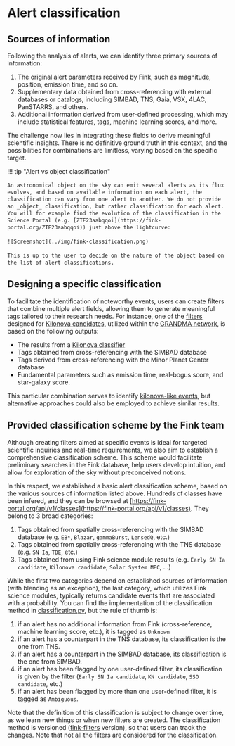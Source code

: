 # Alert classification

## Sources of information

Following the analysis of alerts, we can identify three primary sources of information:

1. The original alert parameters received by Fink, such as magnitude, position, emission time, and so on.
2. Supplementary data obtained from cross-referencing with external databases or catalogs, including SIMBAD, TNS, Gaia, VSX, 4LAC, PanSTARRS, and others.
3. Additional information derived from user-defined processing, which may include statistical features, tags, machine learning scores, and more.

The challenge now lies in integrating these fields to derive meaningful scientific insights. There is no definitive ground truth in this context, and the possibilities for combinations are limitless, varying based on the specific target. 

!!! tip "Alert vs object classification"

	An astronomical object on the sky can emit several alerts as its flux evolves, and based on available information on each alert, the classification can vary from one alert to another. We do not provide an _object_ classification, but rather classification for each alert. You will for example find the evolution of the classification in the Science Portal (e.g. [ZTF23aabqqoi](https://fink-portal.org/ZTF23aabqqoi)) just above the lightcurve:

	![Screenshot](../img/fink-classification.png)

	This is up to the user to decide on the nature of the object based on the list of alert classifications.

## Designing a specific classification

To facilitate the identification of noteworthy events, users can create filters that combine multiple alert fields, allowing them to generate meaningful tags tailored to their research needs. For instance, one of the [filters](/broker/filters) designed for [Kilonova candidates](https://github.com/astrolabsoftware/fink-filters/blob/be30474e10d041afe8da992ac1fe37da71db230f/fink_filters/filter_kn_candidates/filter.py#L84-L94), utilized within the [GRANDMA network](https://grandma.ijclab.in2p3.fr/), is based on the following outputs:

- The results from a [Kilonova classifier](https://github.com/astrolabsoftware/fink-science/tree/master/fink_science/kilonova)
- Tags obtained from cross-referencing with the SIMBAD database
- Tags derived from cross-referencing with the Minor Planet Center database
- Fundamental parameters such as emission time, real-bogus score, and star-galaxy score.

This particular combination serves to identify [kilonova-like events](https://fink-portal.org/?action=class&class=Kilonova%20candidate), but alternative approaches could also be employed to achieve similar results. 

## Provided classification scheme by the Fink team

Although creating filters aimed at specific events is ideal for targeted scientific inquiries and real-time requirements, we also aim to establish a comprehensive classification scheme. This scheme would facilitate preliminary searches in the Fink database, help users develop intuition, and allow for exploration of the sky without preconceived notions.

In this respect, we established a basic alert classification scheme, based on the various sources of information listed above. Hundreds of classes have been infered, and they can be browsed at [https://fink-portal.org/api/v1/classes](https://fink-portal.org/api/v1/classes). They belong to 3 broad categories:

1. Tags obtained from spatially cross-referencing with the SIMBAD database (e.g. `EB*`, `Blazar`, `gammaBurst`, `LensedQ`, etc.)
2. Tags obtained from spatially cross-referencing with the TNS database (e.g. `SN Ia`, `TDE`, etc.)
3. Tags obtained from using Fink science module results (e.g. `Early SN Ia candidate`, `Kilonova candidate`, `Solar System MPC`, ...)

While the first two categories depend on established sources of information (with blending as an exception), the last category, which utilizes Fink science modules, typically returns candidate events that are associated with a probability. You can find the implementation of the classification method in [classification.py](https://github.com/astrolabsoftware/fink-filters/blob/master/fink_filters/classification.py), but the rule of thumb is:

1. if an alert has no additional information from Fink (cross-reference, machine learning score, etc.), it is tagged as `Unknown`
2. if an alert has a counterpart in the TNS database, its classification is the one from TNS.
3. if an alert has a counterpart in the SIMBAD database, its classification is the one from SIMBAD.
4. if an alert has been flagged by one user-defined filter, its classification is given by the filter (`Early SN Ia candidate`, `KN candidate`, `SSO candidate`, etc.)
5. if an alert has been flagged by more than one user-defined filter, it is tagged as `Ambiguous`.

Note that the definition of this classification is subject to change over time, as we learn new things or when new filters are created. The classification method is versioned ([fink-filters](https://github.com/astrolabsoftware/fink-filters) version), so that users can track the changes. Note that not all the filters are considered for the classification.

